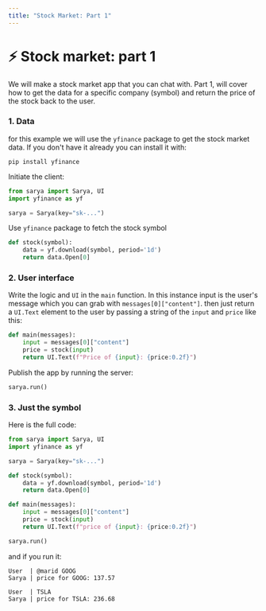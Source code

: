```yaml
---
title: "Stock Market: Part 1"
---
```


# ⚡️ Stock market: part 1

We will make a stock market app that you can chat with. Part 1, will cover how to get the data for a specific company (symbol) and return the price of the stock back to the user.

### 1. Data
for this example we will use the `yfinance` package to get the stock market data. If you don't have it already you can install it with:
```
pip install yfinance
```

Initiate the client:
```py
from sarya import Sarya, UI
import yfinance as yf

sarya = Sarya(key="sk-...")
```

Use `yfinance` package to fetch the stock symbol
```py
def stock(symbol):
    data = yf.download(symbol, period='1d')
    return data.Open[0]
```

### 2. User interface
Write the logic and `UI` in the `main` function. In this instance input is the user's message which you can grab with `messages[0]["content"]`. then just return a `UI.Text` element to the user by passing a string of the `input` and `price` like this:
```py
def main(messages):
    input = messages[0]["content"]
    price = stock(input)
    return UI.Text(f"Price of {input}: {price:0.2f}")
```

Publish the app by running the server:
```py
sarya.run()
```

### 3. Just the symbol
Here is the full code:
```py
from sarya import Sarya, UI
import yfinance as yf

sarya = Sarya(key="sk-...")

def stock(symbol):
    data = yf.download(symbol, period='1d')
    return data.Open[0]

def main(messages):
    input = messages[0]["content"]
    price = stock(input)
    return UI.Text(f"price of {input}: {price:0.2f}")

sarya.run()
```

and if you run it:
```
User  | @marid GOOG
Sarya | price for GOOG: 137.57

User  | TSLA
Sarya | price for TSLA: 236.68
```
